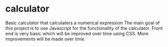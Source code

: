 # calculator
Basic calculator that calculaters a numerical expression 
The main goal of this project is to use Javascript for the functionality of the calculator.
Front end is very basic which will be improved over time using CSS.
More improvements will be made over time.